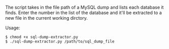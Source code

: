 The script takes in the file path of a MySQL dump and lists each database it finds. Enter the number in the list of the database and it'll be extracted to a new file in the current working dirctory.

Usage:

	$ chmod +x sql-dump-extractor.py
	$ ./sql-dump-extractor.py /path/to/sql_dump_file

	
